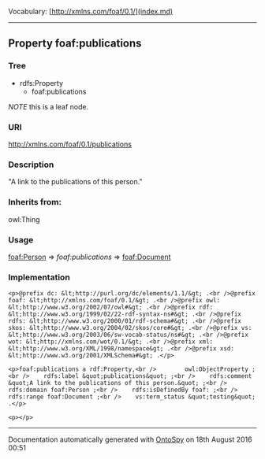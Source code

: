 Vocabulary: [http://xmlns.com/foaf/0.1/](index.md) 



---	
	




    


## Property foaf:publications


### Tree

* rdfs:Property
    * foaf:publications





*NOTE* this is a leaf node.


### URI
http://xmlns.com/foaf/0.1/publications

### Description
&quot;A link to the publications of this person.&quot;


### Inherits from:
owl:Thing



### Usage


[foaf:Person](class-14-foafperson.md) 
=&gt;&nbsp;_foaf:publications_&nbsp;=&gt;&nbsp;[foaf:Document](class-5-foafdocument.md)

### Implementation
```
<p>@prefix dc: &lt;http://purl.org/dc/elements/1.1/&gt; .<br />@prefix foaf: &lt;http://xmlns.com/foaf/0.1/&gt; .<br />@prefix owl: &lt;http://www.w3.org/2002/07/owl#&gt; .<br />@prefix rdf: &lt;http://www.w3.org/1999/02/22-rdf-syntax-ns#&gt; .<br />@prefix rdfs: &lt;http://www.w3.org/2000/01/rdf-schema#&gt; .<br />@prefix skos: &lt;http://www.w3.org/2004/02/skos/core#&gt; .<br />@prefix vs: &lt;http://www.w3.org/2003/06/sw-vocab-status/ns#&gt; .<br />@prefix wot: &lt;http://xmlns.com/wot/0.1/&gt; .<br />@prefix xml: &lt;http://www.w3.org/XML/1998/namespace&gt; .<br />@prefix xsd: &lt;http://www.w3.org/2001/XMLSchema#&gt; .</p>

<p>foaf:publications a rdf:Property,<br />        owl:ObjectProperty ;<br />    rdfs:label &quot;publications&quot; ;<br />    rdfs:comment &quot;A link to the publications of this person.&quot; ;<br />    rdfs:domain foaf:Person ;<br />    rdfs:isDefinedBy foaf: ;<br />    rdfs:range foaf:Document ;<br />    vs:term_status &quot;testing&quot; .</p>

<p></p>
```










---

Documentation automatically generated with [OntoSpy](http://ontospy.readthedocs.org/ "Open") on 18th August 2016 00:51